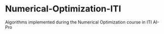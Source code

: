 # Numerical-Optimization-ITI

Algorithms implemented during the Numerical Optimization course in ITI AI-Pro
